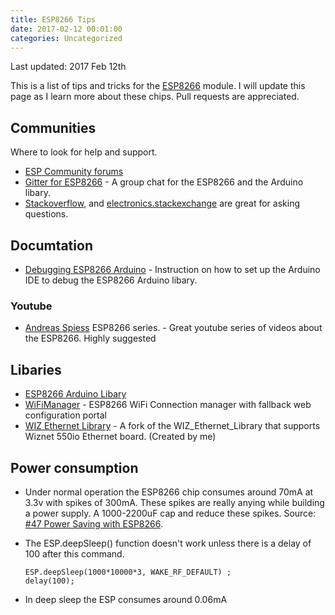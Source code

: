 ```yaml
---
title: ESP8266 Tips
date: 2017-02-12 00:01:00
categories: Uncategorized
---
```


Last updated: 2017 Feb 12th 

This is a list of tips and tricks for the [ESP8266](https://en.wikipedia.org/wiki/ESP8266) module. I will update this page as I learn more about these chips. Pull requests are appreciated.

## Communities
Where to look for help and support. 

- [ESP Community forums](http://www.esp8266.com/viewforum.php?f=25) 
- [Gitter for ESP8266](https://gitter.im/esp8266/Arduino) - A group chat for the ESP8266 and the Arduino libary. 
- [Stackoverflow](https://stackoverflow.com/questions/tagged/esp8266), and [electronics.stackexchange](https://electronics.stackexchange.com/questions/tagged/esp8266) are great for asking questions. 

## Documtation 

- [Debugging ESP8266 Arduino](https://github.com/esp8266/Arduino/blob/master/doc/Troubleshooting/debugging.md) - Instruction on how to set up the Arduino IDE to debug the ESP8266 Arduino libary. 

### Youtube 

- [Andreas Spiess](https://www.youtube.com/playlist?list=PL3XBzmAj53Rlu3Byy_GkqG6b-nwEpWku0) ESP8266 series. - Great youtube series of videos about the ESP8266. Highly suggested

## Libaries 

- [ESP8266 Arduino Libary](https://github.com/esp8266/Arduino)
- [WiFiManager](https://github.com/tzapu/WiFiManager) - ESP8266 WiFi Connection manager with fallback web configuration portal
- [WIZ Ethernet Library](https://github.com/funvill/WIZ_Ethernet_Library) - A fork of the WIZ_Ethernet_Library that supports Wiznet 550io Ethernet board. (Created by me)

## Power consumption 

- Under normal operation the ESP8266 chip consumes around 70mA at 3.3v with spikes of 300mA. These spikes are really anying while building a power supply. A 1000-2200uF cap and reduce these spikes. Source: [#47 Power Saving with ESP8266](https://www.youtube.com/watch?v=6SdyImetbp8). 
- The ESP.deepSleep() function doesn't work unless there is a delay of 100 after this command. 
  
  ~~~~
  ESP.deepSleep(1000*10000*3, WAKE_RF_DEFAULT) ; 
  delay(100); 
  ~~~~
  
- In deep sleep the ESP consumes around 0.06mA

